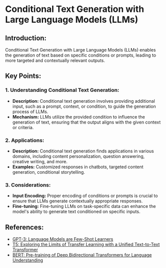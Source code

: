# Conditional Text Generation with Large Language Models (LLMs)

## Introduction:
Conditional Text Generation with Large Language Models (LLMs) enables the generation of text based on specific conditions or prompts, leading to more targeted and contextually relevant outputs. 

## Key Points:

### 1. Understanding Conditional Text Generation:
- **Description:** Conditional text generation involves providing additional input, such as a prompt, context, or condition, to guide the generation process of LLMs.
- **Mechanism:** LLMs utilize the provided condition to influence the generation of text, ensuring that the output aligns with the given context or criteria.

### 2. Applications:
- **Description:** Conditional text generation finds applications in various domains, including content personalization, question answering, creative writing, and more.
- **Examples:** Customized responses in chatbots, targeted content generation, conditional storytelling.

### 3. Considerations:
- **Input Encoding:** Proper encoding of conditions or prompts is crucial to ensure that LLMs generate contextually appropriate responses.
- **Fine-tuning:** Fine-tuning LLMs on task-specific data can enhance the model's ability to generate text conditioned on specific inputs.

## References:
- [GPT-3: Language Models are Few-Shot Learners](https://arxiv.org/abs/2005.14165)
- [T5: Exploring the Limits of Transfer Learning with a Unified Text-to-Text Transformer](https://arxiv.org/abs/1910.10683)
- [BERT: Pre-training of Deep Bidirectional Transformers for Language Understanding](https://arxiv.org/abs/1810.04805)

